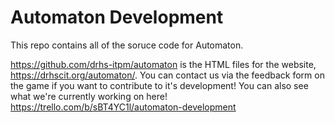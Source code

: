 # Automaton Development

This repo contains all of the soruce code for Automaton.

https://github.com/drhs-itpm/automaton is the HTML files for the website, https://drhscit.org/automaton/.
You can contact us via the feedback form on the game if you want to contribute to it's development!
You can also see what we're currently working on here! https://trello.com/b/sBT4YC1l/automaton-development
